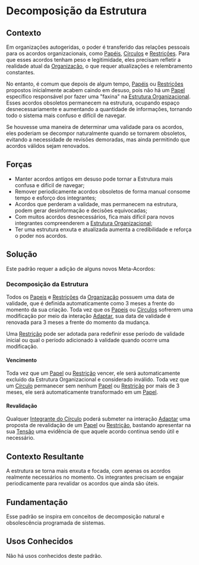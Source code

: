 # Decomposição da Estrutura

## Contexto

Em organizações autogeridas, o poder é transferido das relações pessoais para os acordos organizacionais, como [Papéis][papeis], [Círculos][circulos] e [Restrições][restricoes]. Para que esses acordos tenham peso e legitimidade, eles precisam refletir a realidade atual da [Organização][organizacao], o que requer atualizações e relembramento constantes.

No entanto, é comum que depois de algum tempo, [Papéis][papeis] ou [Restrições][restricoes] propostos inicialmente acabem caindo em desuso, pois não há um [Papel][papeis] específico responsável por fazer uma "faxina" na [Estrutura Organizacional][estrutura-organizacional]. Esses acordos obsoletos permanecem na estrutura, ocupando espaço desnecessariamente e aumentando a quantidade de informações, tornando todo o sistema mais confuso e difícil de navegar.

Se houvesse uma maneira de determinar uma validade para os acordos, eles poderiam se decompor naturalmente quando se tornarem obsoletos, evitando a necessidade de revisões demoradas, mas ainda permitindo que acordos válidos sejam renovados.

## Forças

- Manter acordos antigos em desuso pode tornar a Estrutura mais confusa e difícil de navegar;
- Remover periodicamente acordos obsoletos de forma manual consome tempo e esforço dos integrantes;
- Acordos que perderam a validade, mas permanecem na estrutura, podem gerar desinformação e decisões equivocadas;
- Com muitos acordos desnecessários, fica mais difícil para novos integrantes compreenderem a [Estrutura Organizacional][estrutura-organizacional];	
- Ter uma estrutura enxuta e atualizada aumenta a credibilidade e reforça o poder nos acordos.

## Solução

Este padrão requer a adição de alguns novos Meta-Acordos:

### Decomposição da Estrutura

Todos os [Papeis][papeis] e [Restrições][restricoes] da [Organização][organizacao] possuem uma data de validade, que é definida automaticamente como 3 meses a frente do momento da sua criação. Toda vez que os [Papeis][papeis] ou [Círculos][circulos] sofrerem uma modificação por meio da interação [Adaptar][adaptar], sua data de validade é renovada para 3 meses a frente do momento da mudança.

Uma [Restrição][restricoes] pode ser adotada para redefinir esse período de validade inicial ou qual o período adicionado à validade quando ocorre uma modificação.

#### Vencimento 

Toda vez que um [Papel][papeis] ou [Restrição][restricoes] vencer, ele será automaticamente excluído da Estrutura Organizacional e considerado inválido. Toda vez que um [Círculo][circulos] permanecer sem nenhum [Papel][papeis] ou [Restrição][restricoes] por mais de 3 meses, ele será automaticamente transformado em um [Papel][papeis].

#### Revalidação 

Qualquer [Integrante do Círculo][integrantes-do-circulo] poderá submeter na interação [Adaptar][adaptar] uma proposta de revalidação de um [Papel][papeis] ou [Restrição][restricoes], bastando apresentar na sua [Tensão][tensoes] uma evidência de que aquele acordo continua sendo útil e necessário. 

## Contexto Resultante

A estrutura se torna mais enxuta e focada, com apenas os acordos realmente necessários no momento. Os integrantes precisam se engajar periodicamente para revalidar os acordos que ainda são úteis.

## Fundamentação

Esse padrão se inspira em conceitos de decomposição natural e obsolescência programada de sistemas.

## Usos Conhecidos

Não há usos conhecidos deste padrão.

<!-- Links -->
[meta-acordos]: ../../meta-acordos.md#meta-acordos-da-organizacao-organica
[organizacao ]: ../../meta-acordos.md#1-organizacao
[proposito]: ../../meta-acordos.md#1.1-proposito
[colegas]: ../../meta-acordos.md#1.2-colegas
[tensoes]: ../../meta-acordos.md#1.3-tensoes-criativas
[estrutura-organizacional]: ../../meta-acordos.md#2-estrutura-organizacional
[papeis]: ../../meta-acordos.md#2.1-papeis
[energizacao]: ../../meta-acordos.md#2.1.1-energizacao
[autoridade-do-papel]: ../../meta-acordos.md#2.1.2-autoridade-do-papel
[deixando-papeis]: ../../meta-acordos.md#2.1.3-deixando-papeis
[circulos]: ../../meta-acordos.md#2.2-circulos
[circulos-nao-alteram-sua-definicao]: ../../meta-acordos.md#2.2.1-circulos-nao-alteram-sua-definicao
[circulos-nao-estruturam-seus-circulos-internos]: ../../meta-acordos.md#2.2.2-circulos-nao-estruturam-seus-circulos-internos
[artefatos-do-circulo]: ../../meta-acordos.md#2.3-artefatos-do-circulo
[circulos-podem-delegar-artefatos]: ../../meta-acordos.md#2.3.1-circulos-podem-delegar-artefatos
[integrantes-do-circulo]: ../../meta-acordos.md#2.4-integrantes-do-circulo
[restricoes]: ../../meta-acordos.md#2.5-restricoes
[restricoes-nao-estabelecem-responsabilidades]: ../../meta-acordos.md#2.5.1-restricoes-nao-estabelecem-responsabilidades
[prioridades-do-circulo]: ../../meta-acordos.md#2.6-prioridades-do-circulo
[reunioes-e-interacoes]: ../../meta-acordos.md#3-reunioes-e-interacoes
[revisar]: ../../meta-acordos.md#3.1-revisar
[sincronizar]: ../../meta-acordos.md#3.2-sincronizar
[adaptar]: ../../meta-acordos.md#3.3-adaptar
[operacoes-de-adaptar]: ../../meta-acordos.md#3.3.1-operacoes-de-adaptar
[decisao-integrativa]: ../../meta-acordos.md#3.3.2-decisao-integrativa
[proposta]: ../../meta-acordos.md#3.3.2.1-proposta
[apresentacao-de-exemplos]: ../../meta-acordos.md#3.3.2.2-apresentacao-de-exemplos
[facilitador-pode-descartar-a-proposta]: ../../meta-acordos.md#3.3.2.3-facilitador-pode-descartar-a-proposta
[objecoes]: ../../meta-acordos.md#3.3.2.4-objecoes
[objecoes-validas]: ../../meta-acordos.md#3.3.2.5-objecoes-validas
[facilitador-pode-descartar-a-objecao]: ../../meta-acordos.md#3.3.2.6-facilitador-pode-descartar-a-objecao
[integracao]: ../../meta-acordos.md#3.3.2.7-integracao
[quebra-dos-meta-acordos]: ../../meta-acordos.md#3.3.2.8-quebra-dos-meta-acordos
[cuidar]: ../../meta-acordos.md#3.4-cuidar
[reuniao-de-circulo]: ../../meta-acordos.md#3.5-reuniao-de-circulo
[somente-integrantes-podem-tratar-tensoes]: ../../meta-acordos.md#3.5.1-somente-integrantes-podem-tratar-tensoes
[formato-da-reuniao]: ../../meta-acordos.md#3.5.2-formato-da-reuniao
[integrantes-ausentes]: ../../meta-acordos.md#3.5.3-integrantes-ausentes
[priorize-a-reuniao]: ../../meta-acordos.md#3.5.4-priorize-a-reuniao
[restricoes-de-facilitacao]: ../../meta-acordos.md#3.6-restricoes-de-facilitacao
[uma-tensao-de-cada-vez]: ../../meta-acordos.md#3.6.1-uma-tensao-de-cada-vez
[lista-de-tensoes]: ../../meta-acordos.md#3.6.2-lista-de-tensoes
[interacoes-assincronas]: ../../meta-acordos.md#3.7-interacoes-assincronas
[novas-interacoes]: ../../meta-acordos.md#3.8-novas-interacoes
[papeis-essenciais]: ../../meta-acordos.md#4-papeis-essenciais
[guia]: ../../meta-acordos.md#4.1-guia
[energizacao-do-guia]: ../../meta-acordos.md#4.1.1-energizacao-do-guia
[representante]: ../../meta-acordos.md#4.2-representante
[facilitador]: ../../meta-acordos.md#4.3-facilitador
[escriba]: ../../meta-acordos.md#4.4-escriba
[papeis-essenciais-eleitos]: ../../meta-acordos.md#4.5-papeis-essenciais-eleitos
[colegas-elegiveis]: ../../meta-acordos.md#4.5.1-colegas-elegiveis
[eleicoes]: ../../meta-acordos.md#4.5.2-eleicoes
[alteracoes-nos-papeis-essenciais]: ../../meta-acordos.md#4.5.3-alteracoes-nos-papeis-essenciais
[alteracoes-nos-papeis-essenciais-nao-propagam]: ../../meta-acordos.md#4.5.3.1-alteracoes-nos-papeis-essenciais-nao-propagam
[energizacao-de-papeis-definidos]: ../../meta-acordos.md#5-energizacao-de-papeis-definidos
[foco]: ../../meta-acordos.md#5.1-foco
[autorresponsabilizacao]: ../../meta-acordos.md#5.2-autorresponsabilizacao
[transparencia]: ../../meta-acordos.md#5.3-transparencia
[ato-heroico]: ../../meta-acordos.md#5.4-ato-heroico
